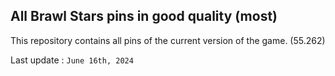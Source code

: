 ## All Brawl Stars pins in good quality (most)

This repository contains all pins of the current version of the game. (55.262)

Last update : `June 16th, 2024`
